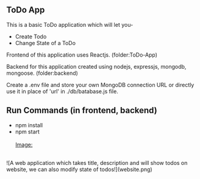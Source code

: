 ## ToDo App
This is a basic ToDo application which will let you-
- Create Todo
- Change State of a ToDo

Frontend of this application uses Reactjs. (folder:ToDo-App)

Backend for this application created using nodejs, expressjs, mongodb, mongoose. (folder:backend)

Create a .env file and store your own MongoDB connection URL or directly use it in place of 'url' in ./db/batabase.js file.
## Run Commands (in frontend, backend)
- npm install
- npm start
<br><br>
<u>Image:</u>
<br>
![A web application which takes title, description and will show todos on website,
 we can also modify state of todos!](website.png)